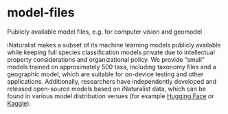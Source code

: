# model-files
Publicly available model files, e.g. for computer vision and geomodel

iNaturalist makes a subset of its machine learning models publicly available while keeping full species classification models private due to intellectual property considerations and organizational policy. We provide “small” models trained on approximately 500 taxa, including taxonomy files and a geographic model, which are suitable for on-device testing and other applications. Additionally, researchers have independently developed and released open-source models based on iNaturalist data, which can be found in various model distribution venues (for example [Hugging Face](https://huggingface.co/models?search=inaturalist) or [Kaggle](https://www.kaggle.com/models?query=inaturalist)).
